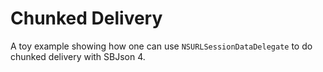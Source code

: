 Chunked Delivery
================

A toy example showing how one can use `NSURLSessionDataDelegate` to do chunked delivery with SBJson 4.

